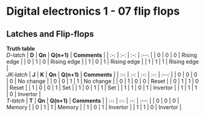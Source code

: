 # Digital electronics 1 - 07 flip flops

## Latches and Flip-flops

**Truth table**  
*D-latch*
| **D** | **Qn** | **Q(n+1)** | **Comments** |
| :-: | :-: | :-: | :--: |
| 0 | 0 | 0 | Rising edge |
| 0 | 1 | 0 | Rising edge |
| 1 | 0 | 1 | Rising edge |
| 1 | 1 | 1 | Rising edge |  
*JK-latch*
| **J** | **K** | **Qn** | **Q(n+1)** | **Comments** |
| :-: | :-: | :-: | :-: | :--: |
| 0 | 0 | 0 | 0 | No change |
| 0 | 0 | 1 | 1 | No change |
| 0 | 1 | 0 | 0 | Reset |
| 0 | 1 | 1 | 0 | Reset |
| 1 | 0 | 0 | 1 | Set |
| 1 | 0 | 1 | 1 | Set |
| 1 | 1 | 0 | 1 | Invertor |
| 1 | 1 | 1 | 0 | Invertor |  
*T-latch*
| **T** | **Qn** | **Q(n+1)** | **Comments** |
| :-: | :-: | :-: | :--: |
| 0 | 0 | 0 | Memory |
| 0 | 1 | 1 | Memory |
| 1 | 0 | 1 | Invertor |
| 1 | 1 | 0 | Invertor |
